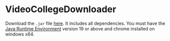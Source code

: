 # VideoCollegeDownloader

Download the `.jar` file [here](https://github.com/DanielTheDev/VideoCollegeDownloader/raw/master/videocollegedownloader.jar). It includes all dependencies. You must have the [Java Runtime Environment](http://java.com/en/download/manual.jsp) version 19 or above and chrome installed on windows x64.
